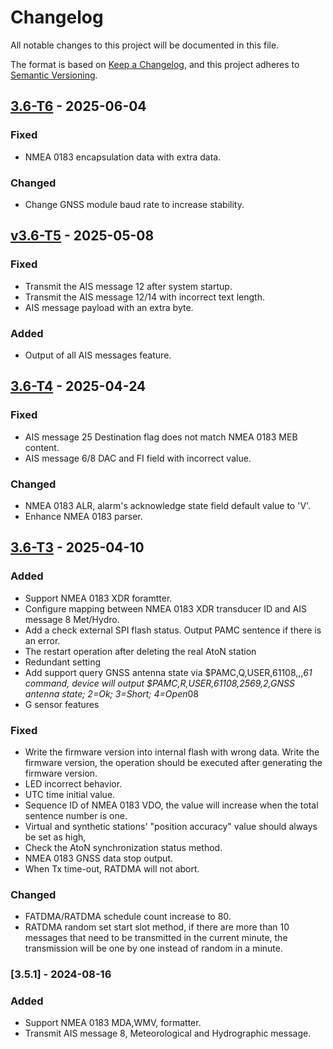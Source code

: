 # Changelog

All notable changes to this project will be documented in this file.

The format is based on [Keep a Changelog](https://keepachangelog.com/en/1.1.0/),
and this project adheres to [Semantic Versioning](https://semver.org/spec/v2.0.0.html).

## [3.6-T6](https://github.com/leslieyang-amec/N323/releases/tag/v3.6-T6) - 2025-06-04

### Fixed

- NMEA 0183 encapsulation data with extra data.

### Changed

- Change GNSS module baud rate to increase stability.

## [v3.6-T5](https://github.com/leslieyang-amec/N323/releases/tag/v3.6-T5) - 2025-05-08

### Fixed

- Transmit the AIS message 12 after system startup.
- Transmit the AIS message 12/14 with incorrect text length.
- AIS message payload with an extra byte.

### Added

- Output of all AIS messages feature.

## [3.6-T4](https://github.com/leslieyang-amec/N323/releases/tag/v3.6-T4) - 2025-04-24

### Fixed

- AIS message 25 Destination flag does not match NMEA 0183 MEB content.
- AIS message 6/8 DAC and FI field with incorrect value.

### Changed

- NMEA 0183 ALR, alarm's acknowledge state field default value to 'V'.
- Enhance NMEA 0183 parser.

## [3.6-T3](https://github.com/leslieyang-amec/N323/releases/tag/v3.6-T3) - 2025-04-10

### Added

- Support NMEA 0183 XDR foramtter.
- Configure mapping between NMEA 0183 XDR transducer ID and AIS message 8 Met/Hydro.
- Add a check external SPI flash status. Output PAMC sentence if there is an error.
- The restart operation after deleting the real AtoN station
- Redundant setting
- Add support query GNSS antenna state via $PAMC,Q,USER,61108,,,*61 command,
device will output $PAMC,R,USER,61108,2569,2,GNSS antenna state; 2=Ok; 3=Short; 4=Open*08
- G sensor features

### Fixed

- Write the firmware version into internal flash with wrong data.
  Write the firmware version, the operation should be executed after generating the firmware version.
- LED incorrect behavior.
- UTC time initial value.
- Sequence ID of NMEA 0183 VDO, the value will increase when the total sentence number is one.
- Virtual and synthetic stations' "position accuracy" value should always be set as high,
- Check the AtoN synchronization status method.
- NMEA 0183 GNSS data stop output.
- When Tx time-out, RATDMA will not abort.

### Changed

- FATDMA/RATDMA schedule count increase to 80.
- RATDMA random set start slot method, if there are more than 10 messages that need to be transmitted in the current minute,
  the transmission will be one by one instead of random in a minute. 

### [3.5.1] - 2024-08-16

### Added

- Support NMEA 0183 MDA,WMV, formatter.
- Transmit AIS message 8, Meteorological and Hydrographic message.
